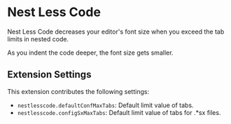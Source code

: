 # Nest Less Code

Nest Less Code decreases your editor's font size when you exceed the tab limits in nested code.

As you indent the code deeper, the font size gets smaller.

## Extension Settings

This extension contributes the following settings:

- `nestlesscode.defaultConfMaxTabs`: Default limit value of tabs.
- `nestlesscode.configSxMaxTabs`: Default limit value of tabs for .\*sx files.
